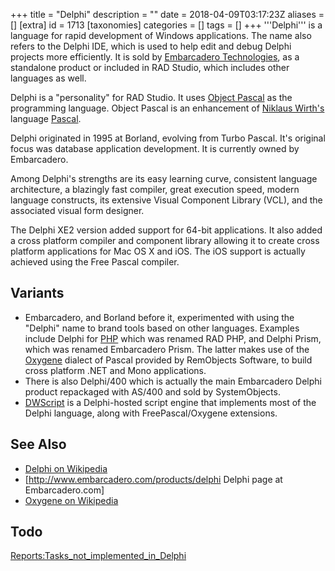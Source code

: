 +++
title = "Delphi"
description = ""
date = 2018-04-09T03:17:23Z
aliases = []
[extra]
id = 1713
[taxonomies]
categories = []
tags = []
+++
'''Delphi''' is a language for rapid development of Windows applications. The name also refers to the Delphi IDE, which is used to help edit and debug Delphi projects more efficiently. It is sold by [Embarcadero Technologies](https://en.wikipedia.org/wiki/Embarcadero_Technologies), as a standalone product or included in RAD Studio, which includes other languages as well.

Delphi is a "personality" for RAD Studio. It uses [Object Pascal](https://rosettacode.org/wiki/:Category:Object_Pascal) as the programming language. Object Pascal is an enhancement of [Niklaus Wirth's](https://en.wikipedia.org/wiki/Niklaus_Wirth) language [Pascal](https://rosettacode.org/wiki/:Category:Pascal).

Delphi originated in 1995 at Borland, evolving from Turbo Pascal. It's original focus was database application development. It is currently owned by Embarcadero.

Among Delphi's strengths are its easy learning curve, consistent language architecture, a blazingly fast compiler, great execution speed, modern language constructs, its extensive Visual Component Library (VCL), and the associated visual form designer.

The Delphi XE2 version added support for 64-bit applications. It also added a cross platform compiler and component library allowing it to create cross platform applications for Mac OS X and iOS. The iOS support is actually achieved using the Free Pascal compiler.

## Variants
* Embarcadero, and Borland before it, experimented with using the "Delphi" name to brand tools based on other languages. Examples include Delphi for [PHP](https://rosettacode.org/wiki/:Category:PHP) which was renamed RAD PHP, and Delphi Prism, which was renamed Embarcadero Prism. The latter makes use of the [Oxygene](https://en.wikipedia.org/wiki/Oxygene_(programming_language)) dialect of Pascal provided by RemObjects Software, to build cross platform .NET and Mono applications.
* There is also Delphi/400 which is actually the main Embarcadero Delphi product repackaged with AS/400 and sold by SystemObjects.
* [DWScript](https://rosettacode.org/wiki/DWScript) is a Delphi-hosted script engine that implements most of the Delphi language, along with FreePascal/Oxygene extensions.

## See Also
* [Delphi on Wikipedia](https://en.wikipedia.org/wiki/Embarcadero_Delphi)
* [http://www.embarcadero.com/products/delphi Delphi page at Embarcadero.com]
* [Oxygene on Wikipedia](https://en.wikipedia.org/wiki/Oxygene_(programming_language))

## Todo
[Reports:Tasks_not_implemented_in_Delphi](https://rosettacode.org/wiki/Reports:Tasks_not_implemented_in_Delphi)
